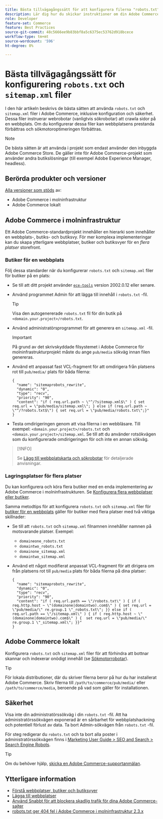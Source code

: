 ```yaml
---
title: Bästa tillvägagångssätt för att konfigurera filerna "robots.txt" och "sitemap.xml"
description: Lär dig hur du skickar instruktioner om din Adobe Commerce webbplats till webbcrawler.
role: Developer
feature-set: Commerce
feature: Best Practices
source-git-commit: 48c5666ee9b83bbf8a5c6375ec53762d918bcece
workflow-type: tm+mt
source-wordcount: '596'
ht-degree: 0%

---
```



# Bästa tillvägagångssätt för konfigurering `robots.txt` och `sitemap.xml` filer

I den här artikeln beskrivs de bästa sätten att använda `robots.txt` och `sitemap.xml` filer i Adobe Commerce, inklusive konfiguration och säkerhet. Dessa filer instruerar webrobotar (vanligtvis sökrobotar) att crawla sidor på en webbplats. Om du konfigurerar dessa filer kan webbplatsens prestanda förbättras och sökmotoroptimeringen förbättras.

>[!NOTE]
>
>De bästa sätten är att använda i projekt som endast använder den inbyggda Adobe Commerce Store. De gäller inte för Adobe Commerce-projekt som använder andra butikslösningar (till exempel Adobe Experience Manager, headless).

## Berörda produkter och versioner

[Alla versioner som stöds](../../../release/versions.md) av:

- Adobe Commerce i molninfrastruktur
- Adobe Commerce lokalt

## Adobe Commerce i molninfrastruktur

Ett Adobe Commerce-standardprojekt innehåller en hierarki som innehåller en webbplats-, butiks- och butiksvy. För mer komplexa implementeringar kan du skapa ytterligare webbplatser, butiker och butiksvyer för en _flera platser_ storefront.

### Butiker för en webbplats

Följ dessa standarder när du konfigurerar `robots.txt` och `sitemap.xml` filer för butiker på en plats:

- Se till att ditt projekt använder [`ece-tools`](https://devdocs.magento.com/cloud/release-notes/ece-release-notes.html) version 2002.0.12 eller senare.
- Använd programmet Admin för att lägga till innehåll i `robots.txt` -fil.

   >[!TIP]
   >
   >Visa den autogenererade `robots.txt` fil för din butik på `<domain.your.project>/robots.txt`.

- Använd administratörsprogrammet för att generera en `sitemap.xml` -fil.

   >[!IMPORTANT]
   >
   >På grund av det skrivskyddade filsystemet i Adobe Commerce för molninfrastrukturprojekt måste du ange `pub/media` sökväg innan filen genereras.

- Använd ett anpassat fast VCL-fragment för att omdirigera från platsens rot till `pub/media/` plats för båda filerna:

   ```vcl
   {
     "name": "sitemaprobots_rewrite",
     "dynamic": "0",
     "type": "recv",
     "priority": "90",
     "content": "if ( req.url.path ~ \"^/?sitemap.xml$\" ) { set req.url = \"pub/media/sitemap.xml\"; } else if (req.url.path ~ \"^/?robots.txt$\") { set req.url = \"pub/media/robots.txt\";}"
   }
   ```

- Testa omdirigeringen genom att visa filerna i en webbläsare. Till exempel: `<domain.your.project>/robots.txt` och `<domain.your.project>/sitemap.xml`. Se till att du använder rotsökvägen som du konfigurerade omdirigeringen för och inte en annan sökväg.

>[!INFO]
>
>Se [Lägg till webbplatskarta och sökrobotar](https://devdocs.magento.com/cloud/trouble/robots-sitemap.html) för detaljerade anvisningar.


### Lagringsplatser för flera platser

Du kan konfigurera och köra flera butiker med en enda implementering av Adobe Commerce i molninfrastrukturen. Se [Konfigurera flera webbplatser eller butiker](https://devdocs.magento.com/cloud/project/project-multi-sites.html).

Samma metodtips för att konfigurera `robots.txt` och `sitemap.xml` filer för [butiker för en webbplats](#single-site-storefronts) gäller för butiker med flera platser med två viktiga skillnader:

- Se till att `robots.txt` och `sitemap.xml` filnamnen innehåller namnen på motsvarande platser. Exempel:
   - `domaineone_robots.txt`
   - `domaintwo_robots.txt`
   - `domainone_sitemap.xml`
   - `domaintwo_sitemap.xml`

- Använd ett något modifierat anpassat VCL-fragment för att dirigera om från platsens rot till `pub/media` plats för båda filerna på dina platser:

   ```vcl
   {
     "name": "sitemaprobots_rewrite",
     "dynamic": "0",
     "type": "recv",
     "priority": "90",
     "content": "if ( req.url.path == \"/robots.txt\" ) { if ( req.http.host ~ \"(domainone|domaintwo).com$\" ) { set req.url = \"pub/media/\" re.group.1 \"_robots.txt\"; }} else if ( req.url.path == \"/sitemap.xml\" ) { if ( req.http.host ~ \"(domainone|domaintwo).com$\" ) {  set req.url = \"pub/media/\" re.group.1 \"_sitemap.xml\"; }}"
   }
   ```

## Adobe Commerce lokalt

Konfigurera `robots.txt` och `sitemap.xml` filer för att förhindra att bottnar skannar och indexerar onödigt innehåll (se [Sökmotorrobotar](https://experienceleague.adobe.com/docs/commerce-admin/marketing/seo/seo-overview.html#search-engine-robots)).

>[!TIP]
>
>För lokala distributioner, där du skriver filerna beror på hur du har installerat Adobe Commerce. Skriv filerna till `/path/to/commerce/pub/media/` eller `/path/to/commerce/media`, beroende på vad som gäller för installationen.

## Säkerhet

Visa inte din administratörssökväg i din `robots.txt` -fil. Att ha administratörssökvägen exponerad är en sårbarhet för webbplatshackning och potentiell förlust av data. Ta bort Admin-sökvägen från `robots.txt` -fil.

För steg redigerar du `robots.txt` och ta bort alla poster i administratörssökvägen finns i [Marketing User Guide > SEO and Search > Search Engine Robots](https://experienceleague.adobe.com/docs/commerce-admin/marketing/seo/seo-overview.html#search-engine-robots).

>[!TIP]
>
>Om du behöver hjälp, [skicka en Adobe Commerce-supportanmälan](https://experienceleague.adobe.com/docs/commerce-knowledge-base/kb/help-center-guide/magento-help-center-user-guide.md#submit-ticket).

## Ytterligare information

- [Förstå webbplatser, butiker och butiksvyer](https://devdocs.magento.com/cloud/configure/configure-best-practices.html#sites)
- [Lägga till webbplatser](https://docs.magento.com/user-guide/stores/stores-all-create-website.html)
- [Använd Snabbt för att blockera skadlig trafik för dina Adobe Commerce-sajter](https://devdocs.magento.com/cloud/cdn/fastly-vcl-blocking.html)
- [robots.txt ger 404 fel i Adobe Commerce i molninfrastruktur 2.3.x](https://experienceleague.adobe.com/docs/commerce-knowledge-base/kb/troubleshooting/miscellaneous/robots.txt-gives-404-error-magento-commerce-cloud-2.3.x.md)
